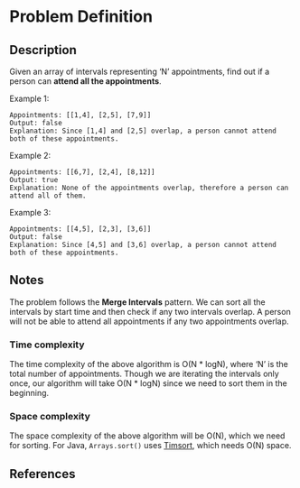 # Problem Definition

## Description

Given an array of intervals representing ‘N’ appointments, find out if a person can **attend all the appointments**.

Example 1:

```plaintext
Appointments: [[1,4], [2,5], [7,9]]
Output: false
Explanation: Since [1,4] and [2,5] overlap, a person cannot attend both of these appointments.
```

Example 2:

```plaintext
Appointments: [[6,7], [2,4], [8,12]]
Output: true
Explanation: None of the appointments overlap, therefore a person can attend all of them.
```

Example 3:

```plaintext
Appointments: [[4,5], [2,3], [3,6]]
Output: false
Explanation: Since [4,5] and [3,6] overlap, a person cannot attend both of these appointments.
```

## Notes

The problem follows the **Merge Intervals** pattern. We can sort all the intervals by start time and then check if any two intervals overlap. A person will not be able to attend all appointments if any two appointments overlap.

### Time complexity

The time complexity of the above algorithm is O(N \* logN), where ‘N’ is the total number of appointments. Though we are iterating the intervals only once, our algorithm will take O(N \* logN) since we need to sort them in the beginning.

### Space complexity

The space complexity of the above algorithm will be O(N), which we need for sorting. For Java, `Arrays.sort()` uses [Timsort](https://en.wikipedia.org/wiki/Timsort), which needs O(N) space.

## References
